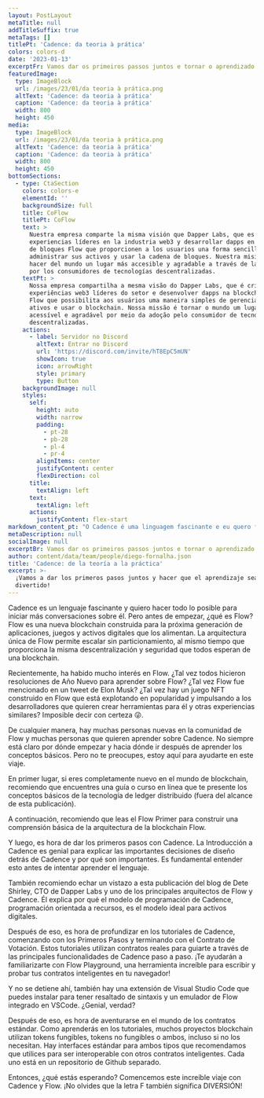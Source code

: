 ```yaml
---
layout: PostLayout
metaTitle: null
addTitleSuffix: true
metaTags: []
titlePt: 'Cadence: da teoria à prática'
colors: colors-d
date: '2023-01-13'
excerptFr: Vamos dar os primeiros passos juntos e tornar o aprendizado divertido
featuredImage:
  type: ImageBlock
  url: /images/23/01/da teoria à prática.png
  altText: 'Cadence: da teoria à prática'
  caption: 'Cadence: da teoria à prática'
  width: 800
  height: 450
media:
  type: ImageBlock
  url: /images/23/01/da teoria à prática.png
  altText: 'Cadence: da teoria à prática'
  caption: 'Cadence: da teoria à prática'
  width: 800
  height: 450
bottomSections:
  - type: CtaSection
    colors: colors-e
    elementId: ''
    backgroundSize: full
    title: CoFlow
    titlePt: CoFlow
    text: >
      Nuestra empresa comparte la misma visión que Dapper Labs, que es crear
      experiencias líderes en la industria web3 y desarrollar dapps en la cadena
      de bloques Flow que proporcionen a los usuarios una forma sencilla de
      administrar sus activos y usar la cadena de bloques. Nuestra misión es
      hacer del mundo un lugar más accesible y agradable a través de la adopción
      por los consumidores de tecnologías descentralizadas.
    textPt: >
      Nossa empresa compartilha a mesma visão do Dapper Labs, que é criar
      experiências web3 líderes do setor e desenvolver dapps na blockchain da
      Flow que possibilita aos usuários uma maneira simples de gerenciar seus
      ativos e usar o blockchain. Nossa missão é tornar o mundo um lugar mais
      acessível e agradável por meio da adoção pelo consumidor de tecnologias
      descentralizadas.
    actions:
      - label: Servidor no Discord
        altText: Entrar no Discord
        url: 'https://discord.com/invite/hT8EpC5mUN'
        showIcon: true
        icon: arrowRight
        style: primary
        type: Button
    backgroundImage: null
    styles:
      self:
        height: auto
        width: narrow
        padding:
          - pt-28
          - pb-28
          - pl-4
          - pr-4
        alignItems: center
        justifyContent: center
        flexDirection: col
      title:
        textAlign: left
      text:
        textAlign: left
      actions:
        justifyContent: flex-start
markdown_content_pt: "O Cadence é uma linguagem fascinante e eu quero fazer tudo o que puder para iniciar mais conversas sobre ela.\n\nMas antes de começarmos, vamos falar sobre o que é o Flow? O Flow é uma nova blockchain construída para a próxima geração de aplicativos, jogos e ativos digitais que os alimentam. A arquitetura única do Flow permite escalar sem particionamento, ao mesmo tempo em que fornece a mesma descentralização e segurança que todos esperam de uma blockchain.\n\nRecentemente, houve muito interesse no Flow. Talvez todos tenham feito resoluções de Ano Novo para aprender sobre o Flow? Talvez o Flow tenha sido mencionado em um tweet do Elon Musk? Talvez haja um jogo NFT construído no Flow que está explodindo em popularidade e impulsionando desenvolvedores que querem criar ferramentas para ele e outras experiências semelhantes? Impossível dizer com certeza \U0001F61C.\n\nDe qualquer forma, há muitas pessoas novas na comunidade Flow e muitas pessoas que querem aprender sobre o Cadence. Nem sempre é claro por onde começar, e para onde ir depois de aprender os conceitos básicos. Mas não se preocupe, eu estou aqui para te ajudar nessa jornada.\n\nPrimeiro, se você é completamente novo no mundo blockchain, eu recomendo que você encontre um guia ou curso online que te introduza aos conceitos básicos da tecnologia de ledger distribuído (fora do escopo desse post).\n\nEm seguida, eu recomendo que você leia o Flow Primer para construir um entendimento básico da arquitetura do blockchain Flow.\n\nE então, é hora de dar os primeiros passos com Cadence. A Introdução ao Cadence é ótima para explicar as importantes decisões de design por trás do Cadence e por que elas são importantes. É fundamental entender isso antes de tentar aprender a linguagem.\n\nEu também recomendo dar uma olhada neste post de blog do Dete Shirley, CTO da Dapper Labs e um dos principais arquitetos do Flow e Cadence. Ele explica por que o modelo de programação do Cadence, programação orientada a recursos, é o modelo ideal para ativos digitais.\n\nDepois disso, é hora de se aprofundar nos tutoriais do Cadence, começando pelos Primeiros Passos e terminando com o Contrato de Votação. Esses tutoriais usam contratos reais para te guiar pelas principais funcionalidades do Cadence passo a passo. Eles vão te ajudar a se familiarizar com o Flow Playground, uma ferramenta incrível para escrever e testar seus contratos inteligentes no seu navegador!\n\nE não para por aí, existe também uma extensão do Visual Studio Code que você pode instalar para ter destaque de sintaxe e um emulador do Flow integrado no VSCode. Legal, né?\n\nE depois disso, é hora de se aventurar pelo mundo dos contratos padrão. Como você vai aprender nos tutoriais, muitos projetos blockchain usam tokens fungíveis, tokens não-fungíveis ou ambos, mesmo que não precisem de fato. Existem interfaces padrão para ambos os tipos que recomendamos que você use para ser interoperável com outros contratos inteligentes. Cada um está em um repositório Github separado.\n\nEntão, o que está esperando? Vamos começar essa jornada incrível com Cadence e Flow. Não se esqueça, a letra F também significa DIVERSAO!\n\n\n\n"
metaDescription: null
socialImage: null
excerptBr: Vamos dar os primeiros passos juntos e tornar o aprendizado divertido
author: content/data/team/people/diego-fornalha.json
title: 'Cadence: de la teoría a la práctica'
excerpt: >-
  ¡Vamos a dar los primeros pasos juntos y hacer que el aprendizaje sea
  divertido!
---
```




Cadence es un lenguaje fascinante y quiero hacer todo lo posible para iniciar más conversaciones sobre él. Pero antes de empezar, ¿qué es Flow? Flow es una nueva blockchain construida para la próxima generación de aplicaciones, juegos y activos digitales que los alimentan. La arquitectura única de Flow permite escalar sin particionamiento, al mismo tiempo que proporciona la misma descentralización y seguridad que todos esperan de una blockchain.

Recientemente, ha habido mucho interés en Flow. ¿Tal vez todos hicieron resoluciones de Año Nuevo para aprender sobre Flow? ¿Tal vez Flow fue mencionado en un tweet de Elon Musk? ¿Tal vez hay un juego NFT construido en Flow que está explotando en popularidad y impulsando a los desarrolladores que quieren crear herramientas para él y otras experiencias similares? Imposible decir con certeza 😜.

De cualquier manera, hay muchas personas nuevas en la comunidad de Flow y muchas personas que quieren aprender sobre Cadence. No siempre está claro por dónde empezar y hacia dónde ir después de aprender los conceptos básicos. Pero no te preocupes, estoy aquí para ayudarte en este viaje.

En primer lugar, si eres completamente nuevo en el mundo de blockchain, recomiendo que encuentres una guía o curso en línea que te presente los conceptos básicos de la tecnología de ledger distribuido (fuera del alcance de esta publicación).

A continuación, recomiendo que leas el Flow Primer para construir una comprensión básica de la arquitectura de la blockchain Flow.

Y luego, es hora de dar los primeros pasos con Cadence. La Introducción a Cadence es genial para explicar las importantes decisiones de diseño detrás de Cadence y por qué son importantes. Es fundamental entender esto antes de intentar aprender el lenguaje.

También recomiendo echar un vistazo a esta publicación del blog de Dete Shirley, CTO de Dapper Labs y uno de los principales arquitectos de Flow y Cadence. Él explica por qué el modelo de programación de Cadence, programación orientada a recursos, es el modelo ideal para activos digitales.

Después de eso, es hora de profundizar en los tutoriales de Cadence, comenzando con los Primeros Pasos y terminando con el Contrato de Votación. Estos tutoriales utilizan contratos reales para guiarte a través de las principales funcionalidades de Cadence paso a paso. ¡Te ayudarán a familiarizarte con Flow Playground, una herramienta increíble para escribir y probar tus contratos inteligentes en tu navegador!

Y no se detiene ahí, también hay una extensión de Visual Studio Code que puedes instalar para tener resaltado de sintaxis y un emulador de Flow integrado en VSCode. ¿Genial, verdad?

Después de eso, es hora de aventurarse en el mundo de los contratos estándar. Como aprenderás en los tutoriales, muchos proyectos blockchain utilizan tokens fungibles, tokens no fungibles o ambos, incluso si no los necesitan. Hay interfaces estándar para ambos tipos que recomendamos que utilices para ser interoperable con otros contratos inteligentes. Cada uno está en un repositorio de Github separado.

Entonces, ¿qué estás esperando? Comencemos este increíble viaje con Cadence y Flow. ¡No olvides que la letra F también significa DIVERSIÓN!




